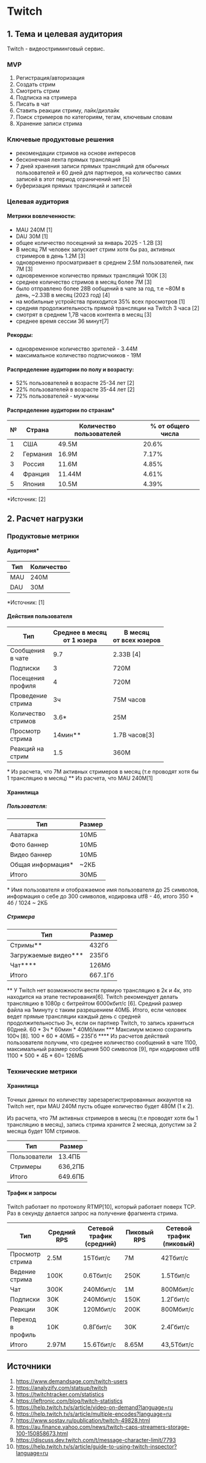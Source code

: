 # Twitch

## 1. Тема и целевая аудитория

Twitch -  видеостриминговый сервис.

### MVP

1. Регистрация/авторизация
2. Создать стрим
3. Смотреть стрим
4. Подписка на стримера
5. Писать в чат
6. Ставить реакции стриму, лайк/дизлайк 
7. Поиск стримеров по категориям, тегам, ключевым словам
8. Хранение записи стрима

### Ключевые продуктовые решения

- рекомендации стримов на основе интересов
- бесконечная лента прямых трансляций
- 7 дней хранения записи прямых трансляций для обычных пользователей и 60 дней для партнеров, на количество самих записей в этот период ограничений нет [5]
- буферизация прямых трансляций и записей 

### Целевая аудитория

#### Метрики вовлеченности:

- MAU 240M  [1]
- DAU 30M  [1]
- общее количество посещений за январь 2025 - 1.2B [3]
- В месяц 7M человек запускает стрим хотя бы раз, активных стримеров в день 1.2M [3]
- одновременно просматривает в среднем 2.5M пользователей, пик 7M [3]
- одновременное количество прямых трансляций 100K [3]
- среднее количество стримов в месяц более 7M [3]
- было отправлено более 28B ообщений в чате за год,
   т.е ~80M в день, ~2.33B в месяц (2023 год)  [4]
- на мобильные устройства приходится 35% всех просмотров [1]
- средняя продолжительность прямой трансляции на Twitch 3 часа [2]
- смотрят в среднем 1,7B часов контента в месяц [3]
- среднее время сессии 36 минут[7]

#### Рекорды:

- одновременное количество зрителей - 3.44M
- максимальное количество подписчкиков - 19M

#### Распределение аудитории по полу и возрасту:

- 52% пользователей в возрасте 25-34 лет [2]
- 22% пользователей в возрасте 35-44 лет [2]
- 72% пользователей - мужчины

#### Распределение аудитории по странам*

| №   | Страна   | Количество пользователей | % от общего числа |
| --- | -------- | ------------------------ | ----------------- |
| 1   | США      | 49.5M                    | 20.6%             |
| 2   | Германия | 16.9M                    | 7.17%             |
| 3   | Россия   | 11.6M                    | 4.85%             |
| 4   | Франция  | 11.44M                   | 4.61%             |
| 5   | Япония   | 10.5M                    | 4.39%             |

\*Источник: [2]

## 2. Расчет нагрузки

### Продуктовые метрики
#### Аудитория*

| Тип | Количество |
| --- | ---------- |
| MAU | 240M       |
| DAU | 30M        |

\*Источник: [1]

#### Действия пользователя

| Тип                   | Среднее в месяц<br>от 1 юзера | В месяц <br>от всех юзеров |
| --------------------- | ----------------------------- | -------------------------- |
| Сообщения<br>в чате   | 9.7                           | 2.33B [4]                  |
| Подписки              | 3                             | 720M                       |
| Посещения <br>профиля | 4                             | 720M                       |
| Проведение<br>стрима  | 3ч                            | 75M часов                  |
| Количество<br>стримов | 3.6*                          | 25M                        |
| Просмотр<br>стрима    | 14мин**                       | 1.7B часов[3]              |
| Реакций на<br>стрим   | 1.5                           | 360M                       |

\* Из расчета, что 7M активных стримеров в месяц (т.е проводят хотя бы 1 трансляцию в месяц)
\** Из расчета, что MAU 240M[1]

#### Хранилища

##### Пользователя:

| Тип               | Размер |
| ----------------- | ------ |
| Аватарка          | 10МБ   |
| Фото баннер       | 10МБ   |
| Видео баннер      | 10МБ   |
| Общая информация* | ~2КБ   |
| Итого             | 30МБ   |

\* Имя пользователя и отображаемое имя пользователя до 25 символов, информация  о себе до 300 символов, кодировка utf8 - 4б, итого 350 * 4б / 1024 ~ 2КБ

##### Стримера

| Тип                  | Размер  |
| -------------------- | ------- |
| Стримы**             | 432Гб   |
| Загружаемые видео*** | 235Гб   |
| Чат****              | 126Мб   |
| Итого                | 667.1Гб |

\** У Twitch нет возможности вести прямую трансляцию в 2к и 4к, это находится на этапе тестирования[6]. 
Twitch рекомендует делать трансляцию в 1080р с битрейтом 6000кбит/с [6]. Средний размер файла на 1минуту с таким разрешением 40МБ. Итого, если человек ведет прямые трансляции каждый день с средней продолжительностью 3ч, если он партнер Twitch, то запись храниться 60дней. 60 * 3ч * 60мин * 40Мб/мин
\*** Максимум можно сохранить 100ч [8]. 100 * 60 * 40МБ = 235Гб
\**** Из расчетов действий пользователя получим, что среднее количество сообщений в чате 1100, максимальный размер сообщения 500 символов [9], при кодировке utf8 1100 * 500 * 4Б * 60= 126МБ

### Технические метрики
#### Хранилища

Точных данных по количеству зарезарегистрированных аккаунтов на Twitch нет, при MAU 240M пусть общее количество будет 480M (1 к 2).

Из расчета, что 7M активных стримеров в месяц (т.е проводят хотя бы 1 трансляцию в месяц), запись стрима хранится 2 месяца, допустим за 2 месяца будет 10M стримов.

| Тип          | Размер  |
| ------------ | ------- |
| Пользователи | 13.4ПБ  |
| Стримеры     | 636,2ПБ |
| Итого        | 649.6ПБ |

#### Трафик и запросы
Twitch работает по протоколу RTMP[10], который работает поверх TCP. Раз в секунду делается запрос на получение фрагмента стрима.

| Тип                   | Средний RPS | Сетевой трафик<br>(средний) | Пиковый RPS | Сетевой трафик<br>(пиковый) |
| --------------------- | ----------- | --------------------------- | ----------- | --------------------------- |
| Просмотр<br>стрима    | 2.5M        | 15Тбит/с                    | 7M          | 42Тбит/с                    |
| Ведение<br>стрима     | 100К        | 0.6Тбит/с                   | 250K        | 1.5Тбит/с                   |
| Чат                   | 300K        | 240Мбит/с                   | 1M          | 800Мбит/с                   |
| Подписки              | 30K         | 240Мбит/с                   | 150K        | 1.2Гбит/с                   |
| Реакции               | 30K         | 120Мбит/с                   | 200K        | 800Мбит/с                   |
| Переход <br>в профиль | 10K         | 0.8Гбит/с                   | 30K         | 2.4Гбит/с                   |
| Итого                 | 2.97M       | 15.6Тбит/с                   | 8.65M       | 43,5Тбит/с                   |

## Источники
1. https://www.demandsage.com/twitch-users
2. https://analyzify.com/statsup/twitch
3. https://twitchtracker.com/statistics
4. https://leftronic.com/blog/twitch-statistics
5. https://help.twitch.tv/s/article/video-on-demand?language=ru
6. https://help.twitch.tv/s/article/multiple-encodes?language=ru
7. https://www.sostav.ru/publication/twitch-49828.html
8. https://au.finance.yahoo.com/news/twitch-caps-streamers-storage-100-150858673.html
9. https://discuss.dev.twitch.com/t/message-character-limit/7793
10. https://help.twitch.tv/s/article/guide-to-using-twitch-inspector?language=ru
